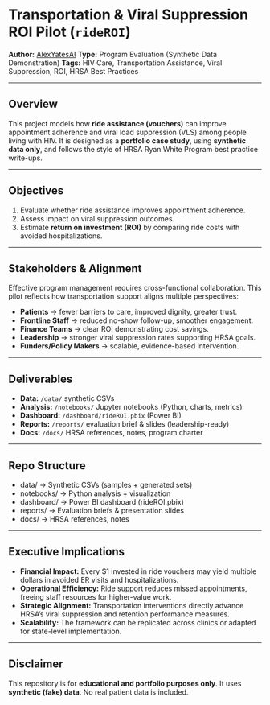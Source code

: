 # Transportation & Viral Suppression ROI Pilot (`rideROI`)

**Author:** [AlexYatesAI](https://github.com/AlexYatesAI) 
**Type:** Program Evaluation (Synthetic Data Demonstration) 
**Tags:** HIV Care, Transportation Assistance, Viral Suppression, ROI, HRSA Best Practices 

---

## Overview

This project models how **ride assistance (vouchers)** can improve appointment adherence and viral load suppression (VLS) among people living with HIV. 
It is designed as a **portfolio case study**, using **synthetic data only**, and follows the style of HRSA Ryan White Program best practice write-ups. 

---

## Objectives
1. Evaluate whether ride assistance improves appointment adherence. 
2. Assess impact on viral suppression outcomes. 
3. Estimate **return on investment (ROI)** by comparing ride costs with avoided hospitalizations. 

---

## Stakeholders & Alignment
Effective program management requires cross-functional collaboration. This pilot reflects how transportation support aligns multiple perspectives: 

- **Patients** → fewer barriers to care, improved dignity, greater trust. 
- **Frontline Staff** → reduced no-show follow-up, smoother engagement. 
- **Finance Teams** → clear ROI demonstrating cost savings. 
- **Leadership** → stronger viral suppression rates supporting HRSA goals. 
- **Funders/Policy Makers** → scalable, evidence-based intervention. 

---

## Deliverables
- **Data:** `/data/` synthetic CSVs 
- **Analysis:** `/notebooks/` Jupyter notebooks (Python, charts, metrics) 
- **Dashboard:** `/dashboard/rideROI.pbix` (Power BI) 
- **Reports:** `/reports/` evaluation brief & slides (leadership-ready) 
- **Docs:** `/docs/` HRSA references, notes, program charter 

---

## Repo Structure
- data/ → Synthetic CSVs (samples + generated sets)
- notebooks/ → Python analysis + visualization
- dashboard/ → Power BI dashboard (rideROI.pbix)
- reports/ → Evaluation briefs & presentation slides
- docs/ → HRSA references, notes


---

## Executive Implications
- **Financial Impact:** Every $1 invested in ride vouchers may yield multiple dollars in avoided ER visits and hospitalizations. 
- **Operational Efficiency:** Ride support reduces missed appointments, freeing staff resources for higher-value work. 
- **Strategic Alignment:** Transportation interventions directly advance HRSA’s viral suppression and retention performance measures. 
- **Scalability:** The framework can be replicated across clinics or adapted for state-level implementation. 

---

## Disclaimer
This repository is for **educational and portfolio purposes only**. 
It uses **synthetic (fake) data**. No real patient data is included.
